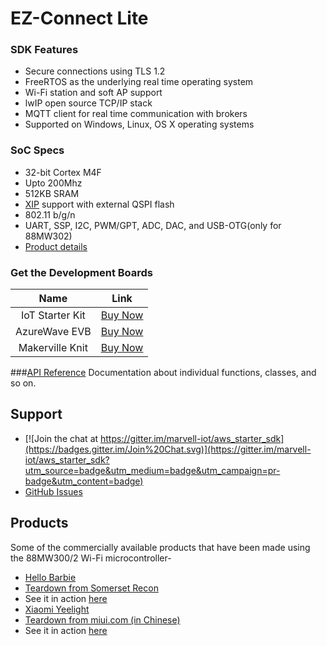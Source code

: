 # EZ-Connect Lite 


### SDK Features

* Secure connections using TLS 1.2
* FreeRTOS as the underlying real time operating system
* Wi-Fi station and soft AP support
* lwIP open source TCP/IP stack
* MQTT client for real time communication with brokers
* Supported on Windows, Linux, OS X operating systems



### SoC Specs

* 32-bit Cortex M4F
* Upto 200Mhz
* 512KB SRAM
* [XIP](https://en.wikipedia.org/wiki/Execute_in_place) support with external QSPI flash
* 802.11 b/g/n
* UART, SSP, I2C, PWM/GPT, ADC, DAC, and USB-OTG(only for 88MW302)
* [Product details](http://www.marvell.com/microcontrollers/88MW300/302/)


### Get the Development Boards

|Name|Link|
|:-:|:-:|
| IoT Starter Kit  | <a href="https://www.amazon.com/Globalscale-MW302-IoT-Starter-Powered/dp/B0168DLQHI/" target="_blank" class="button">Buy Now</a>|
| AzureWave EVB    |<a href="http://www.buyiot.net/" target="_blank" class="button">Buy Now</a>|
| Makerville Knit  |<a href="https://makerville.io/knit/" target="_blank" class="button">Buy Now</a>|



###[API Reference](http://marvell-iot.github.io/aws_starter_sdk)
Documentation about individual functions, classes, and so on.


## Support

- [![Join the chat at https://gitter.im/marvell-iot/aws_starter_sdk](https://badges.gitter.im/Join%20Chat.svg)](https://gitter.im/marvell-iot/aws_starter_sdk?utm_source=badge&utm_medium=badge&utm_campaign=pr-badge&utm_content=badge)
- [GitHub Issues](https://github.com/marvell-iot/ez-connect-lite/issues)

## Products

Some of the commercially available products that have been made using the 88MW300/2 Wi-Fi microcontroller-

- <a href="http://hellobarbiefaq.mattel.com/" target="_blank">Hello Barbie</a>
 - <a href="http://www.somersetrecon.com/blog/2015/11/20/hello-barbie-security-part-1-teardown" target="_blank">Teardown from Somerset Recon</a>
 - See it in action <a href="https://www.youtube.com/watch?v=RJMvmVCwoNM" target="_blank">here</a>
- <a href="http://www.mi.com/yeelight/" target="_blank">Xiaomi Yeelight</a>
 - <a href="http://www.miui.com/thread-4260673-1-1.html" target="_blank">Teardown from miui.com (in Chinese)</a>
 - See it in action <a href="https://www.youtube.com/watch?v=x0RCSBAH6gE" target="_blank">here</a>
